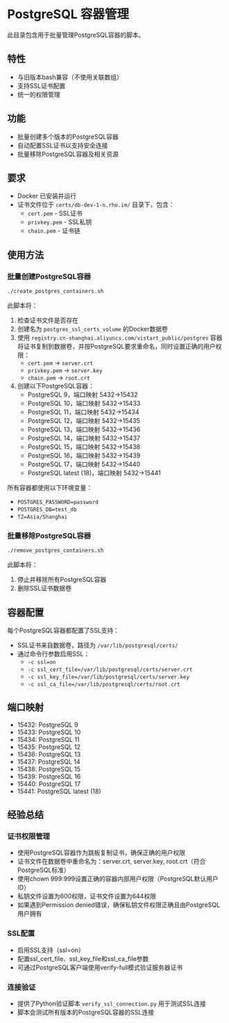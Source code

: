 # PostgreSQL 容器管理

此目录包含用于批量管理PostgreSQL容器的脚本。

## 特性

- 与旧版本bash兼容（不使用关联数组）
- 支持SSL证书配置
- 统一的权限管理

## 功能

- 批量创建多个版本的PostgreSQL容器
- 自动配置SSL证书以支持安全连接
- 批量移除PostgreSQL容器及相关资源

## 要求

- Docker 已安装并运行
- 证书文件位于 `certs/db-dev-1-n.rho.im/` 目录下，包含：
  - `cert.pem` - SSL证书
  - `privkey.pem` - SSL私钥
  - `chain.pem` - 证书链

## 使用方法

### 批量创建PostgreSQL容器

```bash
./create_postgres_containers.sh
```

此脚本将：

1. 检查证书文件是否存在
2. 创建名为 `postgres_ssl_certs_volume` 的Docker数据卷
3. 使用 `registry.cn-shanghai.aliyuncs.com/vistart_public/postgres` 容器将证书复制到数据卷，并按PostgreSQL要求重命名，同时设置正确的用户权限：
   - `cert.pem` -> `server.crt`
   - `privkey.pem` -> `server.key`
   - `chain.pem` -> `root.crt`
4. 创建以下PostgreSQL容器：
   - PostgreSQL 9，端口映射 5432->15432
   - PostgreSQL 10，端口映射 5432->15433
   - PostgreSQL 11，端口映射 5432->15434
   - PostgreSQL 12，端口映射 5432->15435
   - PostgreSQL 13，端口映射 5432->15436
   - PostgreSQL 14，端口映射 5432->15437
   - PostgreSQL 15，端口映射 5432->15438
   - PostgreSQL 16，端口映射 5432->15439
   - PostgreSQL 17，端口映射 5432->15440
   - PostgreSQL latest (18)，端口映射 5432->15441

所有容器都使用以下环境变量：
- `POSTGRES_PASSWORD=password`
- `POSTGRES_DB=test_db`
- `TZ=Asia/Shanghai`

### 批量移除PostgreSQL容器

```bash
./remove_postgres_containers.sh
```

此脚本将：
1. 停止并移除所有PostgreSQL容器
2. 删除SSL证书数据卷

## 容器配置

每个PostgreSQL容器都配置了SSL支持：
- SSL证书来自数据卷，路径为 `/var/lib/postgresql/certs/`
- 通过命令行参数启用SSL：
  - `-c ssl=on`
  - `-c ssl_cert_file=/var/lib/postgresql/certs/server.crt`
  - `-c ssl_key_file=/var/lib/postgresql/certs/server.key`
  - `-c ssl_ca_file=/var/lib/postgresql/certs/root.crt`

## 端口映射

- 15432: PostgreSQL 9
- 15433: PostgreSQL 10
- 15434: PostgreSQL 11
- 15435: PostgreSQL 12
- 15436: PostgreSQL 13
- 15437: PostgreSQL 14
- 15438: PostgreSQL 15
- 15439: PostgreSQL 16
- 15440: PostgreSQL 17
- 15441: PostgreSQL latest (18)

## 经验总结

### 证书权限管理
- 使用PostgreSQL容器作为跳板复制证书，确保正确的用户权限
- 证书文件在数据卷中重命名为：server.crt, server.key, root.crt（符合PostgreSQL标准）
- 使用chown 999:999设置正确的容器内部用户权限（PostgreSQL默认用户ID）
- 私钥文件设置为600权限，证书文件设置为644权限
- 如果遇到Permission denied错误，确保私钥文件权限正确且由PostgreSQL用户拥有

### SSL配置
- 启用SSL支持（ssl=on）
- 配置ssl_cert_file、ssl_key_file和ssl_ca_file参数
- 可通过PostgreSQL客户端使用verify-full模式验证服务器证书

### 连接验证
- 提供了Python验证脚本 `verify_ssl_connection.py` 用于测试SSL连接
- 脚本会测试所有版本的PostgreSQL容器的SSL连接